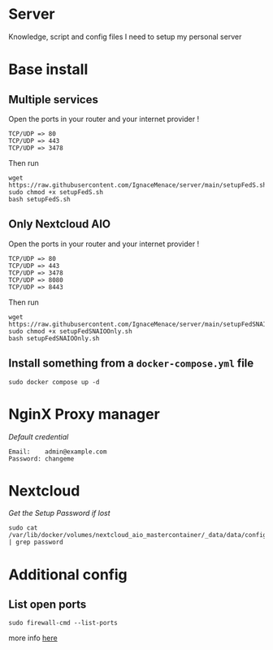 # Server
Knowledge, script and config files I need to setup my personal server
# Base install
## Multiple services

Open the ports in your router and your internet provider !
```
TCP/UDP => 80
TCP/UDP => 443
TCP/UDP => 3478
```

Then run
```
wget https://raw.githubusercontent.com/IgnaceMenace/server/main/setupFedS.sh 
sudo chmod +x setupFedS.sh
bash setupFedS.sh
```
## Only Nextcloud AIO

Open the ports in your router and your internet provider !
```
TCP/UDP => 80
TCP/UDP => 443
TCP/UDP => 3478
TCP/UDP => 8080
TCP/UDP => 8443
```
Then run
```
wget https://raw.githubusercontent.com/IgnaceMenace/server/main/setupFedSNAIOOnly.sh 
sudo chmod +x setupFedSNAIOOnly.sh
bash setupFedSNAIOOnly.sh
```
## Install something from a `docker-compose.yml` file
```
sudo docker compose up -d
```
# NginX Proxy manager
*Default credential*
```
Email:    admin@example.com
Password: changeme
```
# Nextcloud
*Get the Setup Password if lost*
```
sudo cat /var/lib/docker/volumes/nextcloud_aio_mastercontainer/_data/data/configuration.json | grep password
```
# Additional config

## List open ports
```
sudo firewall-cmd --list-ports
```
more info [here](https://docs.fedoraproject.org/en-US/quick-docs/firewalld/)
